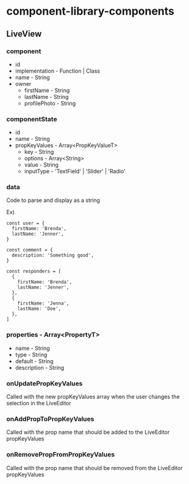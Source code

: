 # component-library-components

## LiveView
### component
* id
* implementation - Function | Class
* name - String
* owner
  * firstName - String
  * lastName - String
  * profilePhoto - String

### componentState
* id
* name - String
* propKeyValues - Array\<PropKeyValueT>
  * key - String
  * options - Array\<String>
  * value - String
  * inputType - 'TextField' | 'Slider' | 'Radio'

### data
Code to parse and display as a string

Ex)
```
const user = {
  firstName: 'Brenda',
  lastName: 'Jenner',
}

const comment = {
  description: 'Something good',
}

const responders = [
  {
    firstName: 'Brenda',
    lastName: 'Jenner',
  },
  {
    firstName: 'Jenna',
    lastName: 'Doe',
  },
]
```

### properties - Array\<PropertyT>
* name - String
* type - String
* default - String
* description - String

### onUpdatePropKeyValues
Called with the new propKeyValues array when the user changes the selection in the LiveEditor

### onAddPropToPropKeyValues
Called with the prop name that should be added to the LiveEditor propKeyValues

### onRemovePropFromPropKeyValues
Called with the prop name that should be removed from the LiveEditor propKeyValues
